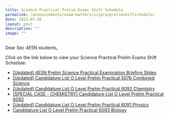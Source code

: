 ```yaml
---
title: Science Practical Prelim Exams Shift Schedule
permalink: /announcements/exam-matters/scipracprelimshiftschedule/
date: 2023-07-26
layout: post
description: ""
image: ""
---
```

Dear Sec 4E5N students,

Click on the link below to view your Science Practical Prelim Exams Shift Schedule:

* [[Updated] 4E5N Prelim Science Practical Examination Briefing Slides](/files/260723%204e5n%20prelim%20science%20practical%20examination%20briefing%20slides%20for%20students.pdf)
* [[Updated] Candidature List O Level Prelim Practical 5076 Combined Science](/files/240723_combined%20science%20candidature%20list%20o%20level%20prelim%20practical%205076.pdf)
* [[Updated] Candidature List O Level Prelim Practical 6092 Chemistry](/files/240723%20_chemistry%20candidature%20list%20o%20level%20prelim%20practical.pdf)
* [[SPECIAL CASE - CHEMISTRY] Candidature List O Level Prelim Practical 6092](/files/special%20cases_candidature%20list%20o%20level%20prelim%20practical%206092%20chemistry.pdf)
* [[Updated] Candidature List O Level Prelim Practical 6091 Physics](/files/260723%20physics%20candidature%20list%20o%20level%20prelim%20practical%206091.pdf)
* [Candidature List O Level Prelim Practical 6093 Biology](/files/2023%20biology%20candidature%20list%20o%20level%20prelim%20practical%206093.pdf)